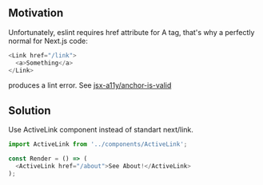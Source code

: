 
## Motivation
Unfortunately, eslint requires href attribute for A tag, that's why
a perfectly normal for Next.js code:

```javascript
<Link href="/link">
  <a>Something</a>
</Link>
```
produces a lint error. See [jsx-a11y/anchor-is-valid](https://github.com/jsx-eslint/eslint-plugin-jsx-a11y/blob/master/docs/rules/anchor-is-valid.md)

## Solution
Use ActiveLink component instead of standart next/link.
```javascript
import ActiveLink from '../components/ActiveLink';

const Render = () => (
  <ActiveLink href="/about">See About!</ActiveLink>
);
```
